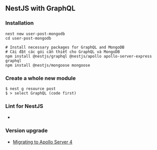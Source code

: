 ## NestJS with GraphQL

### Installation
```
nest new user-post-mongodb
cd user-post-mongodb

# Install necessary packages for GraphQL and MongoDB
# Cài đặt các gói cần thiết cho GraphQL và MongoDB
npm install @nestjs/graphql @nestjs/apollo apollo-server-express graphql
npm install @nestjs/mongoose mongoose
```

### Create a whole new module
```
$ nest g resource post
$ > select GraphQL (code first)
```

### Lint for NestJS
- 

### Version upgrade
- [Migrating to Apollo Server 4](https://www.apollographql.com/docs/apollo-server/migration#migrate-from-apollo-server-express)

